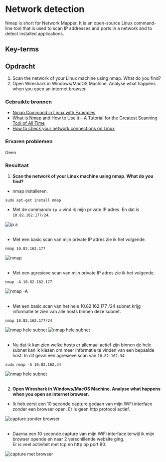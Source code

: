 # Network detection
Nmap is short for Network Mapper. It is an open-source Linux command-line tool that is used to scan IP addresses and ports in a network and to detect installed applications.

## Key-terms

## Opdracht
1. Scan the network of your Linux machine using nmap. What do you find?
2. Open Wireshark in Windows/MacOS Machine. Analyse what happens when you open an internet browser.

### Gebruikte bronnen
- [Nmap Command in Linux with Examples](https://www.geeksforgeeks.org/nmap-command-in-linux-with-examples/)
- [What is Nmap and How to Use it – A Tutorial for the Greatest Scanning Tool of All Time](https://www.freecodecamp.org/news/what-is-nmap-and-how-to-use-it-a-tutorial-for-the-greatest-scanning-tool-of-all-time/)
- [How to check your network connections on Linux](https://www.networkworld.com/article/3262045/checking-your-network-connections-on-linux.html)

### Ervaren problemen
Geen

### Resultaat
1. **Scan the network of your Linux machine using nmap. What do you find?**  
- nmap installeren.
```
sudo apt-get install nmap
```
- Met de commando `ip a` vind ik mijn private IP adres. En dat is `10.82.162.177/24`.

![ip a](/02_Networking/images/08_network-detection1-1.png)<br><br> 

- Met een basic scan van mijn private IP adres zie ik het volgende.
```
nmap 10.82.162.177
```
![nmap](/02_Networking/images/08_network-detection1-2.png)<br><br>

- Met een agresieve scan van mijn private IP adres zie ik het volgende.
```
nmap -A 10.82.162.177
```
![nmap -A](/02_Networking/images/08_network-detection1-3.png)<br><br>

- Met een basic scan van het hele 10.82.162.177 /24 subnet krijg informatie te zien van alle hosts binnen deze subnet. 
```
nmap 10.82.162.177/24
```
![nmap hele subnet](/02_Networking/images/08_network-detection1-4-1.png)
![nmap hele subnet](/02_Networking/images/08_network-detection1-4-2.png)<br><br>

- Nu dat ik kan zien welke hosts er allemaal actief zijn binnen de hele subnet kan ik kiezen om meer informatie te vinden van een bepaalde host. In dit geval een agresieve scan van `10.82.162.34`.
```
sudo nmap -A 10.82.162.34
```
![nmap hele subnet](/02_Networking/images/08_network-detection1-5.png)<br><br>

2. **Open Wireshark in Windows/MacOS Machine. Analyse what happens when you open an internet browser.**
- Ik heb eerst een 10 seconde capture gedaan van mijn WiFi interface zonder een browser open. Er is geen http protocol actief.

![capture zonder browser](/02_Networking/images/08_network-detection2-1.png)<br><br>

- Daarna een 10 seconde capture van mijn WiFi interface terwijl ik mijn browser opende en naar 2 verschillende website ging.  
Er is veel activiteit met tcp en http op port 80.

![capture met browser](/02_Networking/images/08_network-detection2-2.png)<br><br>